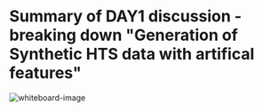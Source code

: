 # Summary of DAY1 discussion - breaking down "Generation of Synthetic HTS data with artifical features"

![whiteboard-image](Day1-Whiteboard.HEIC "Whiteboard State")
